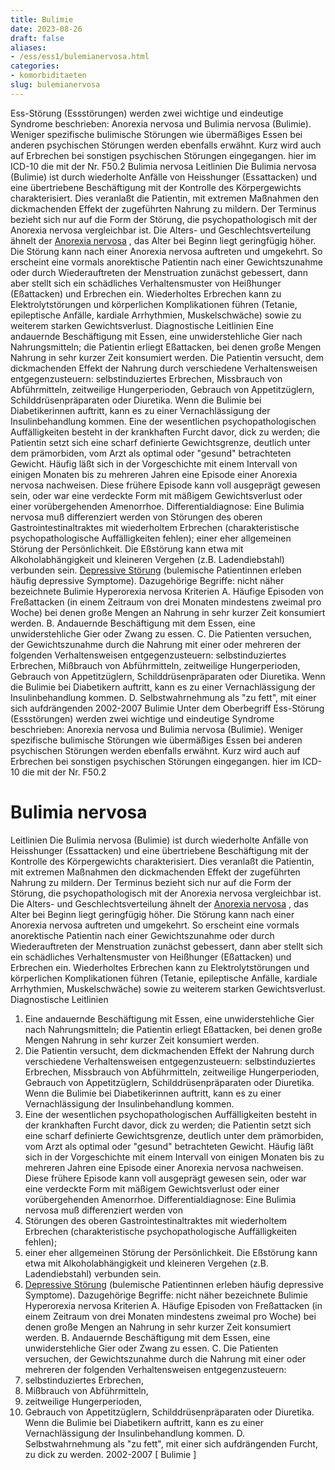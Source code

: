 ```yaml
---
title: Bulimie
date: 2023-08-26
draft: false
aliases:
- /ess/ess1/bulemianervosa.html
categories:
- komorbiditaeten
slug: bulemianervosa
---
```

Ess-Störung (Essstörungen) werden zwei wichtige und
eindeutige Syndrome beschrieben: Anorexia nervosa und Bulimia nervosa
(Bulimie). Weniger spezifische bulimische Störungen wie übermäßiges Essen
bei anderen psychischen Störungen werden ebenfalls erwähnt. Kurz wird auch auf
Erbrechen bei sonstigen psychischen Störungen eingegangen. hier im ICD-10 die mit
der Nr. F50.2 Bulimia nervosa Leitlinien Die Bulimia nervosa (Bulimie) ist durch wiederholte Anfälle von
Heisshunger (Essattacken) und eine übertriebene Beschäftigung mit der Kontrolle des Körpergewichts
charakterisiert. Dies veranlaßt die Patientin, mit extremen Maßnahmen den
dickmachenden Effekt der zugeführten Nahrung zu mildern. Der Terminus bezieht
sich nur auf die Form der Störung, die psychopathologisch mit der Anorexia
nervosa vergleichbar ist. Die Alters- und Geschlechtsverteilung ähnelt der [Anorexia nervosa](https://borderliner.ch/ess/ess2/anorexianervosa.html) , das Alter bei Beginn liegt geringfügig höher. Die Störung
kann nach einer Anorexia nervosa auftreten und umgekehrt. So erscheint eine
vormals anorektische Patientin nach einer Gewichtszunahme oder durch
Wiederauftreten der Menstruation zunächst gebessert, dann aber stellt sich ein
schädliches Verhaltensmuster von Heißhunger (Eßattacken) und Erbrechen ein.
Wiederholtes Erbrechen kann zu Elektrolytstörungen und körperlichen
Komplikationen führen (Tetanie, epileptische Anfälle, kardiale Arrhythmien,
Muskelschwäche) sowie zu weiterem starken Gewichtsverlust. Diagnostische Leitlinien Eine andauernde Beschäftigung
    mit Essen, eine unwiderstehliche Gier nach Nahrungsmitteln; die Patientin
    erliegt Eßattacken, bei denen große Mengen Nahrung in sehr kurzer Zeit
    konsumiert werden. Die Patientin versucht, dem
    dickmachenden Effekt der Nahrung durch verschiedene Verhaltensweisen
    entgegenzusteuern: selbstinduziertes Erbrechen, Missbrauch von Abführmitteln,
    zeitweilige Hungerperioden, Gebrauch von Appetitzüglern, Schilddrüsenpräparaten
    oder Diuretika. Wenn die Bulimie bei Diabetikerinnen auftritt, kann es zu
    einer Vernachlässigung der Insulinbehandlung kommen. Eine der wesentlichen
    psychopathologischen Auffälligkeiten besteht in der krankhaften Furcht
    davor, dick zu werden; die Patientin setzt sich eine scharf definierte
    Gewichtsgrenze, deutlich unter dem prämorbiden, vom Arzt als optimal oder
    "gesund" betrachteten Gewicht. Häufig läßt sich in der
    Vorgeschichte mit einem Intervall von einigen Monaten bis zu mehreren Jahren
    eine Episode einer Anorexia nervosa nachweisen. Diese frühere Episode kann
    voll ausgeprägt gewesen sein, oder war eine verdeckte Form mit mäßigem
    Gewichtsverlust oder einer vorübergehenden Amenorrhoe. Differentialdiagnose: Eine Bulimia nervosa muß differenziert werden von Störungen des oberen
    Gastrointestinaltraktes mit wiederholtem Erbrechen (charakteristische
    psychopathologische Auffälligkeiten fehlen); einer eher allgemeinen Störung
    der Persönlichkeit. Die Eßstörung kann etwa mit Alkoholabhängigkeit und
    kleineren Vergehen (z.B. Ladendiebstahl) verbunden sein. [Depressive
    Störung](https://borderliner.ch/depression/depri.html#Depression) (bulemische Patientinnen erleben häufig depressive Symptome). Dazugehörige Begriffe: nicht näher bezeichnete Bulimie Hyperorexia nervosa Kriterien A. Häufige Episoden von
Freßattacken (in einem Zeitraum von drei Monaten
mindestens zweimal pro Woche) bei denen große Mengen an Nahrung in sehr kurzer
Zeit konsumiert werden. B. Andauernde Beschäftigung mit dem Essen, eine unwiderstehliche Gier oder
Zwang zu essen. C. Die Patienten versuchen, der Gewichtszunahme durch die Nahrung mit einer
oder mehreren der folgenden Verhaltensweisen entgegenzusteuern: selbstinduziertes Erbrechen, Mißbrauch
    von Abführmitteln, zeitweilige Hungerperioden, Gebrauch von Appetitzüglern,
    Schilddrüsenpräparaten oder Diuretika. Wenn die Bulimie bei Diabetikern
    auftritt, kann es zu einer Vernachlässigung der Insulinbehandlung kommen. D. Selbstwahrnehmung als "zu fett", mit einer sich aufdrängenden
2002-2007
Bulimie
Unter dem Oberbegriff
Ess-Störung (Essstörungen) werden zwei wichtige und
eindeutige Syndrome beschrieben: Anorexia nervosa und Bulimia nervosa
(Bulimie). Weniger spezifische bulimische Störungen wie übermäßiges Essen
bei anderen psychischen Störungen werden ebenfalls erwähnt. Kurz wird auch auf
Erbrechen bei sonstigen psychischen Störungen eingegangen.
hier im ICD-10 die mit
der Nr. F50.2
# Bulimia nervosa
Leitlinien
Die Bulimia nervosa (Bulimie) ist durch wiederholte Anfälle von
Heisshunger (Essattacken) und eine übertriebene Beschäftigung mit der Kontrolle des Körpergewichts
charakterisiert. Dies veranlaßt die Patientin, mit extremen Maßnahmen den
dickmachenden Effekt der zugeführten Nahrung zu mildern. Der Terminus bezieht
sich nur auf die Form der Störung, die psychopathologisch mit der Anorexia
nervosa vergleichbar ist. Die Alters- und Geschlechtsverteilung ähnelt der [Anorexia nervosa](https://borderliner.ch/ess/ess2/anorexianervosa.html) , das Alter bei Beginn liegt geringfügig höher. Die Störung
kann nach einer Anorexia nervosa auftreten und umgekehrt. So erscheint eine
vormals anorektische Patientin nach einer Gewichtszunahme oder durch
Wiederauftreten der Menstruation zunächst gebessert, dann aber stellt sich ein
schädliches Verhaltensmuster von Heißhunger (Eßattacken) und Erbrechen ein.
Wiederholtes Erbrechen kann zu Elektrolytstörungen und körperlichen
Komplikationen führen (Tetanie, epileptische Anfälle, kardiale Arrhythmien,
Muskelschwäche) sowie zu weiterem starken Gewichtsverlust.
Diagnostische Leitlinien
1. Eine andauernde Beschäftigung
    mit Essen, eine unwiderstehliche Gier nach Nahrungsmitteln; die Patientin
    erliegt Eßattacken, bei denen große Mengen Nahrung in sehr kurzer Zeit
    konsumiert werden.
2. Die Patientin versucht, dem
    dickmachenden Effekt der Nahrung durch verschiedene Verhaltensweisen
    entgegenzusteuern: selbstinduziertes Erbrechen, Missbrauch von Abführmitteln,
    zeitweilige Hungerperioden, Gebrauch von Appetitzüglern, Schilddrüsenpräparaten
    oder Diuretika. Wenn die Bulimie bei Diabetikerinnen auftritt, kann es zu
    einer Vernachlässigung der Insulinbehandlung kommen.
3. Eine der wesentlichen
    psychopathologischen Auffälligkeiten besteht in der krankhaften Furcht
    davor, dick zu werden; die Patientin setzt sich eine scharf definierte
    Gewichtsgrenze, deutlich unter dem prämorbiden, vom Arzt als optimal oder
    "gesund" betrachteten Gewicht. Häufig läßt sich in der
    Vorgeschichte mit einem Intervall von einigen Monaten bis zu mehreren Jahren
    eine Episode einer Anorexia nervosa nachweisen. Diese frühere Episode kann
    voll ausgeprägt gewesen sein, oder war eine verdeckte Form mit mäßigem
    Gewichtsverlust oder einer vorübergehenden Amenorrhoe.
Differentialdiagnose:
Eine Bulimia nervosa muß differenziert werden von
1. Störungen des oberen
    Gastrointestinaltraktes mit wiederholtem Erbrechen (charakteristische
    psychopathologische Auffälligkeiten fehlen);
2. einer eher allgemeinen Störung
    der Persönlichkeit. Die Eßstörung kann etwa mit Alkoholabhängigkeit und
    kleineren Vergehen (z.B. Ladendiebstahl) verbunden sein.
3. [Depressive
    Störung](https://borderliner.ch/depression/depri.html#Depression) (bulemische Patientinnen erleben häufig depressive Symptome).
Dazugehörige Begriffe:
nicht näher bezeichnete Bulimie
Hyperorexia nervosa
Kriterien
A. Häufige Episoden von
Freßattacken (in einem Zeitraum von drei Monaten
mindestens zweimal pro Woche) bei denen große Mengen an Nahrung in sehr kurzer
Zeit konsumiert werden.
B. Andauernde Beschäftigung mit dem Essen, eine unwiderstehliche Gier oder
Zwang zu essen.
C. Die Patienten versuchen, der Gewichtszunahme durch die Nahrung mit einer
oder mehreren der folgenden Verhaltensweisen entgegenzusteuern:
1. selbstinduziertes Erbrechen,
2. Mißbrauch
    von Abführmitteln,
3. zeitweilige Hungerperioden,
4. Gebrauch von Appetitzüglern,
    Schilddrüsenpräparaten oder Diuretika. Wenn die Bulimie bei Diabetikern
    auftritt, kann es zu einer Vernachlässigung der Insulinbehandlung kommen.
D. Selbstwahrnehmung als "zu fett", mit einer sich aufdrängenden
Furcht, zu dick zu werden.
2002-2007
[ Bulimie ]
